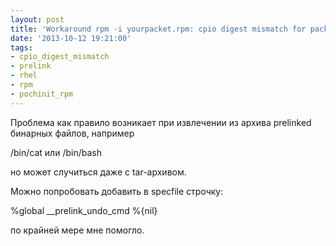 ```yaml
---
layout: post
title: 'Workaround rpm -i yourpacket.rpm: cpio digest mismatch for packet maintainers.'
date: '2013-10-12 19:21:00'
tags:
- cpio_digest_mismatch
- prelink
- rhel
- rpm
- pochinit_rpm
---
```


Проблема как правило возникает при извлечении из архива prelinked бинарных файлов, например

/bin/cat или /bin/bash

но может случиться даже с tar-архивом.

Можно попробовать добавить в specfile строчку:

%global __prelink_undo_cmd %{nil}

по крайней мере мне помогло.